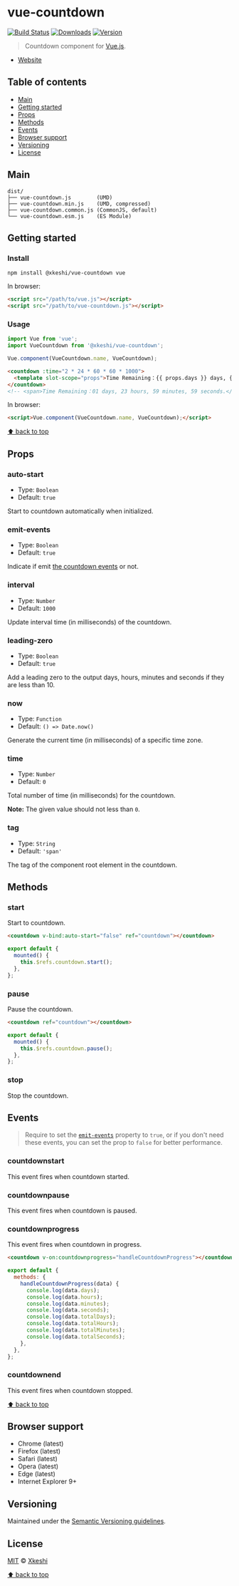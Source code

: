 # vue-countdown

[![Build Status](https://travis-ci.org/xkeshi/vue-countdown.svg)](https://travis-ci.org/xkeshi/vue-countdown) [![Downloads](https://img.shields.io/npm/dm/@xkeshi/vue-countdown.svg)](https://www.npmjs.com/package/@xkeshi/vue-countdown) [![Version](https://img.shields.io/npm/v/@xkeshi/vue-countdown.svg)](https://www.npmjs.com/package/@xkeshi/vue-countdown)

> Countdown component for [Vue.js](https://vuejs.org/).

- [Website](https://xkeshi.github.io/vue-countdown)

## Table of contents

- [Main](#main)
- [Getting started](#getting-started)
- [Props](#props)
- [Methods](#methods)
- [Events](#events)
- [Browser support](#browser-support)
- [Versioning](#versioning)
- [License](#license)

## Main

```text
dist/
├── vue-countdown.js        (UMD)
├── vue-countdown.min.js    (UMD, compressed)
├── vue-countdown.common.js (CommonJS, default)
└── vue-countdown.esm.js    (ES Module)
```

## Getting started

### Install

```shell
npm install @xkeshi/vue-countdown vue
```

In browser:

```html
<script src="/path/to/vue.js"></script>
<script src="/path/to/vue-countdown.js"></script>
```

### Usage

```js
import Vue from 'vue';
import VueCountdown from '@xkeshi/vue-countdown';

Vue.component(VueCountdown.name, VueCountdown);
```

```html
<countdown :time="2 * 24 * 60 * 60 * 1000">
  <template slot-scope="props">Time Remaining：{{ props.days }} days, {{ props.hours }} hours, {{ props.minutes }} minutes, {{ props.seconds }} seconds.</template>
</countdown>
<!-- <span>Time Remaining：01 days, 23 hours, 59 minutes, 59 seconds.</span> -->
```

In browser:

```html
<script>Vue.component(VueCountdown.name, VueCountdown);</script>
```

[⬆ back to top](#table-of-contents)

## Props

### auto-start

- Type: `Boolean`
- Default: `true`

Start to countdown automatically when initialized.

### emit-events

- Type: `Boolean`
- Default: `true`

Indicate if emit [the countdown events](#events) or not.

### interval

- Type: `Number`
- Default: `1000`

Update interval time (in milliseconds) of the countdown.

### leading-zero

- Type: `Boolean`
- Default: `true`

Add a leading zero to the output days, hours, minutes and seconds if they are less than 10.

### now

- Type: `Function`
- Default: `() => Date.now()`

Generate the current time (in milliseconds) of a specific time zone.

### time

- Type: `Number`
- Default: `0`

Total number of time (in milliseconds) for the countdown.

**Note:** The given value should not less than `0`.

### tag

- Type: `String`
- Default: `'span'`

The tag of the component root element in the countdown.

## Methods

### start

Start to countdown.

```html
<countdown v-bind:auto-start="false" ref="countdown"></countdown>
```

```js
export default {
  mounted() {
    this.$refs.countdown.start();
  },
};
```

### pause

Pause the countdown.

```html
<countdown ref="countdown"></countdown>
```

```js
export default {
  mounted() {
    this.$refs.countdown.pause();
  },
};
```

### stop

Stop the countdown.

## Events

> Require to set the [`emit-events`](#emit-events) property to `true`, or if you don't need these events, you can set the prop to `false` for better performance.

### countdownstart

This event fires when countdown started.

### countdownpause

This event fires when countdown is paused.

### countdownprogress

This event fires when countdown in progress.

```html
<countdown v-on:countdownprogress="handleCountdownProgress"></countdown>
```

```js
export default {
  methods: {
    handleCountdownProgress(data) {
      console.log(data.days);
      console.log(data.hours);
      console.log(data.minutes);
      console.log(data.seconds);
      console.log(data.totalDays);
      console.log(data.totalHours);
      console.log(data.totalMinutes);
      console.log(data.totalSeconds);
    },
  },
};
```

### countdownend

This event fires when countdown stopped.

[⬆ back to top](#table-of-contents)

## Browser support

- Chrome (latest)
- Firefox (latest)
- Safari (latest)
- Opera (latest)
- Edge (latest)
- Internet Explorer 9+

## Versioning

Maintained under the [Semantic Versioning guidelines](http://semver.org/).

## License

[MIT](https://opensource.org/licenses/MIT) © [Xkeshi](http://xkeshi.com)

[⬆ back to top](#table-of-contents)
